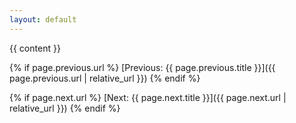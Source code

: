 ```yaml
---
layout: default
---
```


{{ content }}

{% if page.previous.url %}
  [Previous: {{ page.previous.title }}]({{ page.previous.url | relative_url }})
{% endif %}

{% if page.next.url %}
  [Next: {{ page.next.title }}]({{ page.next.url | relative_url }})
{% endif %}
